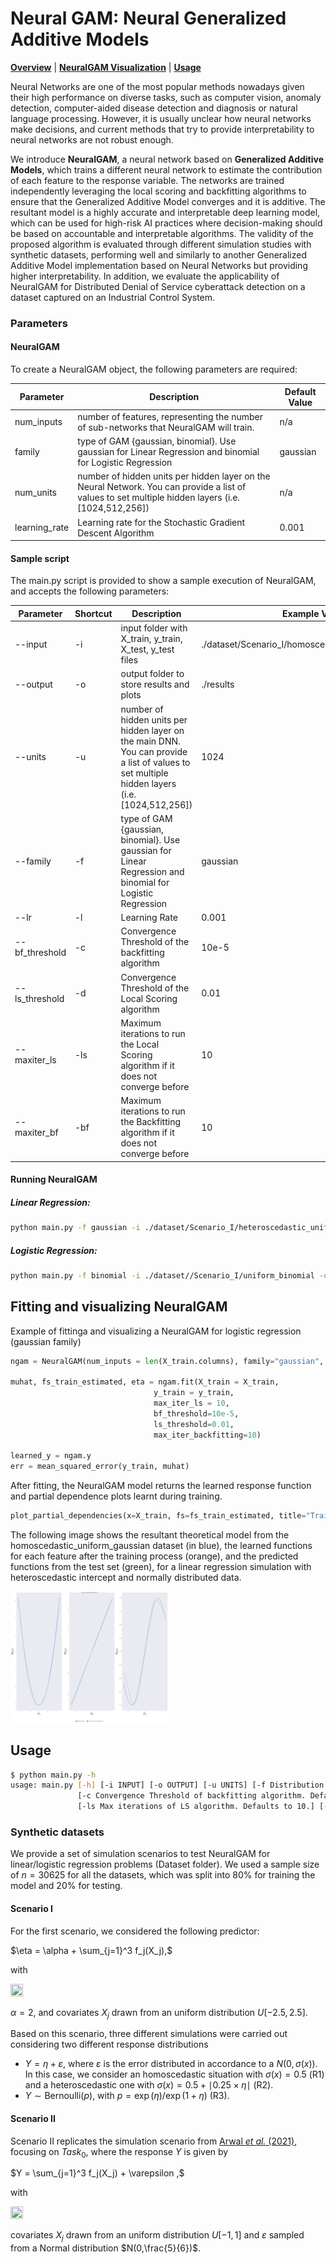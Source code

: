 # Neural GAM: Neural Generalized Additive Models

  **[Overview](#overview)**
| **[NeuralGAM Visualization](#neuralgam-visualization)**
| **[Usage](#usage)**


Neural Networks are one of the most popular methods nowadays given their high performance on diverse tasks, such as computer vision, anomaly detection, computer-aided disease detection and diagnosis or natural language processing. However, it is usually unclear how neural networks make decisions, and current methods that try to provide interpretability to neural networks are not robust enough. 

We introduce **NeuralGAM**, a neural network based on **Generalized Additive Models**, which trains a different neural network to estimate the contribution of each feature to the response variable. The networks are trained independently leveraging the local scoring and backfitting algorithms to ensure that the Generalized Additive Model converges and it is additive. The resultant model is a highly accurate and interpretable deep learning model, which can be used for high-risk AI practices where decision-making should be based on accountable and interpretable algorithms. The validity of the proposed algorithm is evaluated through different simulation studies with synthetic datasets, performing well and similarly to another Generalized Additive Model implementation based on Neural Networks but providing higher interpretability. In addition, we evaluate the applicability of NeuralGAM for Distributed Denial of Service cyberattack detection on a dataset captured on an Industrial Control System.

### Parameters

#### NeuralGAM
To create a NeuralGAM object, the following parameters are required: 

| Parameter | Description | Default Value |
| ------------------  | --- | ---------------------------------------------- |
| num_inputs | number of features, representing the number of sub-networks that NeuralGAM will train. | n/a |
| family | type of GAM {gaussian, binomial}. Use gaussian for Linear Regression and binomial for Logistic Regression | gaussian |
| num_units | number of hidden units per hidden layer on the Neural Network. You can provide a list of values to set multiple hidden layers (i.e. [1024,512,256]) | n/a |
| learning_rate | Learning rate for the Stochastic Gradient Descent Algorithm | 0.001 |

#### Sample script

The main.py script is provided to show a sample execution of NeuralGAM, and accepts the following parameters:

| Parameter | Shortcut |  Description | Example Value |
| ------------------  | --- | ---------------------------------------------- | ------------------------- |
| --input | -i | input folder with X_train, y_train, X_test, y_test files | ./dataset/Scenario_I/homoscedastic_uniform_gaussian |
| --output | -o | output folder to store results and plots | ./results |
| --units | -u | number of hidden units per hidden layer on the main DNN. You can provide a list of values to set multiple hidden layers (i.e. [1024,512,256]) | 1024 |
| --family | -f | type of GAM {gaussian, binomial}. Use gaussian for Linear Regression and binomial for Logistic Regression | gaussian |
| --lr | -l | Learning Rate |  0.001 |
| --bf_threshold | -c | Convergence Threshold of the backfitting algorithm | 10e-5 |
| --ls_threshold | -d | Convergence Threshold of the Local Scoring algorithm | 0.01 |
| --maxiter_ls| -ls | Maximum iterations to run the Local Scoring algorithm if it does not converge before | 10 |
| --maxiter_bf | -bf | Maximum iterations to run the Backfitting algorithm if it does not converge before | 10 | 

#### Running NeuralGAM

##### Linear Regression: 
```bash
python main.py -f gaussian -i ./dataset/Scenario_I/heteroscedastic_uniform_gaussian -o ./results/heteroscedastic_uniform_gaussian -u 1024 -c 0.00001 -d 0.01 --maxiter_ls 1 --maxiter_bf 10
```

##### Logistic Regression: 
```bash
python main.py -f binomial -i ./dataset//Scenario_I/uniform_binomial -o ./results/uniform_binomial -u 1024 -c 0.00001 -d 0.01 -ls 1 -bf 1
```

## Fitting and visualizing NeuralGAM

Example of fittinga and visualizing a NeuralGAM for logistic regression (gaussian family)
```python
ngam = NeuralGAM(num_inputs = len(X_train.columns), family="gaussian", num_units=units, learning_rate=learning_rate)

muhat, fs_train_estimated, eta = ngam.fit(X_train = X_train, 
                                y_train = y_train, 
                                max_iter_ls = 10, 
                                bf_threshold=10e-5,
                                ls_threshold=0.01,
                                max_iter_backfitting=10)

learned_y = ngam.y
err = mean_squared_error(y_train, muhat)
```

After fitting, the NeuralGAM model returns the learned response function and partial dependence plots learnt during training.  

```python
plot_partial_dependencies(x=X_train, fs=fs_train_estimated, title="Training Partial Dependence Plot", output_path=output_path + "/pdp_train.png")
```

The following image shows the resultant theoretical model from the homoscedastic_uniform_gaussian dataset (in blue), the learned functions for each feature after the training process (orange), and the predicted functions from the test set (green), for a linear regression simulation with heteroscedastic intercept and normally distributed data. 

<img src="function.png" width="50%" height="50%">

## Usage

```bash
$ python main.py -h
usage: main.py [-h] [-i INPUT] [-o OUTPUT] [-u UNITS] [-f Distribution Family. Use gaussian for LINEAR REGRESSION and binomial for LOGISTIC REGRESSION]
               [-c Convergence Threshold of backfitting algorithm. Defaults to 10e-5] [-d Convergence Threshold of LS algorithm. Defaults to 0.1]
               [-ls Max iterations of LS algorithm. Defaults to 10.] [-bf Max iterations of Backfitting algorithm. Defaults to 10]
```

### Synthetic datasets

We provide a set of simulation scenarios to test NeuralGAM for linear/logistic regression problems (Dataset folder). We used a sample size of $n = 30625$ for all the datasets, which was split into 80\% for training the model and 20\% for testing.

#### Scenario I

For the first scenario, we considered the following predictor:

$\eta = \alpha + \sum_{j=1}^3 f_j(X_j),$

with

<img src="https://latex2png.com/pngs/8432e766d80de50581a5ba72de0d82f7.png"  width="20%" height="20%">

$\alpha = 2$, and covariates $X_j$ drawn from an uniform distribution $U\left[-2.5, 2.5\right]$.

Based on this scenario, three different simulations were carried out considering two different response distributions

- $Y = \eta + \varepsilon$, where $\varepsilon$ is the error distributed in accordance to a $N(0,\sigma(x)$). In this case, we consider an homoscedastic situation with $\sigma(x) = 0.5$ (R1) and  a heteroscedastic one with $\sigma(x) = 0.5 + \mid 0.25 \times \eta \mid$ (R2).
- $Y \sim \text{Bernoulli}(p)$,  with $p = \exp (\eta) / \exp (1 + \eta)$ (R3).

#### Scenario II

Scenario II replicates the simulation scenario from [Arwal *et al.* (2021)](https://arxiv.org/pdf/2004.13912v2.pdf), focusing on $\textit{Task}_0$, where the response $Y$ is given by

$Y = \sum_{j=1}^3 f_j(X_j) + \varepsilon ,$

with 

<img src="http://latex2png.com/pngs/6236db952b82dc126167d9084e6b18ac.png" width="20%" height="20%">

covariates $X_j$ drawn from an uniform distribution $U\left[-1, 1\right]$ and $\varepsilon$ sampled from a Normal distribution $N(0,\frac{5}{6})$.
